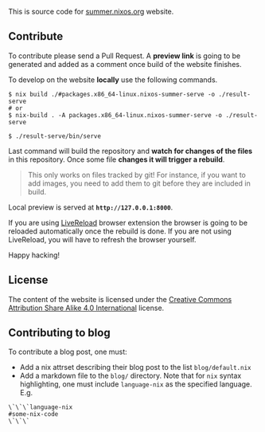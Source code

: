 This is source code for [summer.nixos.org](https://summer.nixos.org) website.


## Contribute

To contribute please send a Pull Request. A **preview link** is going to be
generated and added as a comment once build of the website finishes.

To develop on the website **locally** use the following commands.

```console
$ nix build ./#packages.x86_64-linux.nixos-summer-serve -o ./result-serve
# or
$ nix-build . -A packages.x86_64-linux.nixos-summer-serve -o ./result-serve

$ ./result-serve/bin/serve
```

Last command will build the repository and **watch for changes of the files**
in this repository. Once some file **changes it will trigger a rebuild**.

> This only works on files tracked by git! For instance, if you want to add
> images, you need to add them to git before they are included in build.

Local preview is served at **`http://127.0.0.1:8000`**.

If you are using [LiveReload](http://livereload.com/extensions/) browser
extension the browser is going to be reloaded automatically once the rebuild is
done. If you are not using LiveReload, you will have to refresh the browser
yourself.

Happy hacking!


## License

The content of the website is licensed under the [Creative Commons Attribution
Share Alike 4.0 International](LICENSE.txt) license.

## Contributing to blog

To contribute a blog post, one must:
- Add a nix attrset describing their blog post to the list `blog/default.nix`
- Add a markdown file to the `blog/` directory. Note that for `nix` syntax highlighting, one must include `language-nix` as the specified language. E.g.

```
\`\`\`language-nix
#some-nix-code
\`\`\`
```


